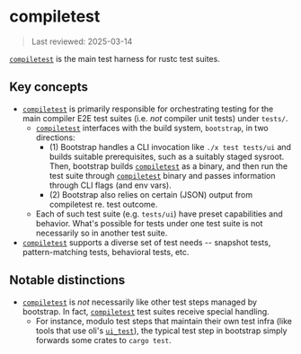 # compiletest

> Last reviewed: 2025-03-14

[`compiletest`] is the main test harness for rustc test suites.

## Key concepts

- [`compiletest`] is primarily responsible for orchestrating testing for the main compiler E2E test suites (i.e. *not* compiler unit tests) under `tests/`.
    - [`compiletest`] interfaces with the build system, `bootstrap`, in two directions:
        - (1) Bootstrap handles a CLI invocation like `./x test tests/ui` and builds suitable prerequisites, such as a suitably staged sysroot. Then, bootstrap builds [`compiletest`] as a binary, and then run the test suite through [`compiletest`] binary and passes information through CLI flags (and env vars).
        - (2) Bootstrap also relies on certain (JSON) output from compiletest re. test outcome.
    - Each of such test suite (e.g. `tests/ui`) have preset capabilities and behavior. What's possible for tests under one test suite is not necessarily so in another test suite.
- [`compiletest`] supports a diverse set of test needs -- snapshot tests, pattern-matching tests, behavioral tests, etc.

## Notable distinctions

- [`compiletest`] is *not* necessarily like other test steps managed by bootstrap. In fact, [`compiletest`] test suites receive special handling.
    - For instance, modulo test steps that maintain their own test infra (like tools that use oli's [`ui_test`]), the typical test step in bootstrap simply forwards some crates to `cargo test`.


[`compiletest`]: https://github.com/rust-lang/rust/tree/master/src/tools/compiletest
[`ui_test`]: https://github.com/oli-obk/ui_test
